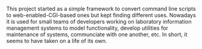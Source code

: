 This project started as a simple framework to convert command line scripts to web-enabled-CGI-based ones but kept finding different uses. Nowadays it is used for small teams of developers working on laboratory information management systems to model functionality, develop utilities for maintenance of systems, communciate with one another, etc. In short, it seems to have taken on a life of its own.